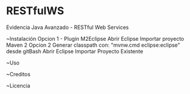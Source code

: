 # RESTfulWS
Evidencia Java Avanzado - RESTful Web Services

~Instalación
Opcion 1 - Plugin M2Eclipse
	Abrir Eclipse
	Importar proyecto  Maven 2
Opcion 2
	Generar classpath con: "mvnw.cmd eclipse:eclipse" desde gitBash
	Abrir Eclipse
	Importar Proyecto Existente
	
~Uso
	
	
	
~Creditos
	
	
	
~Licencia
	
	